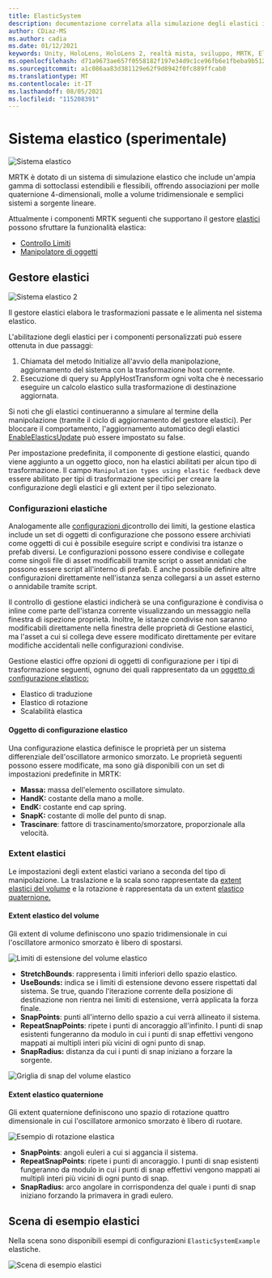 ```yaml
---
title: ElasticSystem
description: documentazione correlata alla simulazione degli elastici in MRTK
author: CDiaz-MS
ms.author: cadia
ms.date: 01/12/2021
keywords: Unity, HoloLens, HoloLens 2, realtà mista, sviluppo, MRTK, ElasticsSystem,
ms.openlocfilehash: d71a9673ae657f0558182f197e34d9c1ce96fb6e1fbeba9b5125a77ade146b7e
ms.sourcegitcommit: a1c086aa83d381129e62f9d8942f0fc889ffcab0
ms.translationtype: MT
ms.contentlocale: it-IT
ms.lasthandoff: 08/05/2021
ms.locfileid: "115208391"
---
```

# <a name="elastic-system-experimental"></a>Sistema elastico (sperimentale)

![Sistema elastico](../images/elastics/Elastics_Main1.gif)

MRTK è dotato di un sistema di simulazione elastico che include un'ampia gamma di sottoclassi estendibili e flessibili, offrendo associazioni per molle quaternione 4-dimensionali, molle a volume tridimensionale e semplici sistemi a sorgente lineare.

Attualmente i componenti MRTK seguenti che supportano il gestore [elastici](xref:Microsoft.MixedReality.Toolkit.Experimental.Physics.ElasticsManager) possono sfruttare la funzionalità elastica:

- [Controllo Limiti](../ux-building-blocks/bounds-control.md)
- [Manipolatore di oggetti](../ux-building-blocks/object-manipulator.md)

## <a name="elastics-manager"></a>Gestore elastici

![Sistema elastico 2](../images/elastics/Elastics_Main.gif)

Il gestore elastici elabora le trasformazioni passate e le alimenta nel sistema elastico.

L'abilitazione degli elastici per i componenti personalizzati può essere ottenuta in due passaggi:

1. Chiamata del metodo Initialize all'avvio della manipolazione, aggiornamento del sistema con la trasformazione host corrente.
1. Esecuzione di query su ApplyHostTransform ogni volta che è necessario eseguire un calcolo elastico sulla trasformazione di destinazione aggiornata.

Si noti che gli elastici continueranno a simulare al termine della manipolazione (tramite il ciclo di aggiornamento del gestore elastici). Per bloccare il comportamento, l'aggiornamento automatico degli elastici [EnableElasticsUpdate](xref:Microsoft.MixedReality.Toolkit.Experimental.Physics.ElasticsManager.EnableElasticsUpdate) può essere impostato su false.

Per impostazione predefinita, il componente di gestione elastici, quando viene aggiunto a un oggetto gioco, non ha elastici abilitati per alcun tipo di trasformazione.
Il campo `Manipulation types using elastic feedback` deve essere abilitato per tipi di trasformazione specifici per creare la configurazione degli elastici e gli extent per il tipo selezionato.

### <a name="elastics-configurations"></a>Configurazioni elastiche

Analogamente alle [configurazioni di](../ux-building-blocks/bounds-control.md#configuration-objects)controllo dei limiti, la gestione elastica include un set di oggetti di configurazione che possono essere archiviati come oggetti di cui è possibile eseguire script e condivisi tra istanze o prefab diversi. Le configurazioni possono essere condivise e collegate come singoli file di asset modificabili tramite script o asset annidati che possono essere script all'interno di prefab. È anche possibile definire altre configurazioni direttamente nell'istanza senza collegarsi a un asset esterno o annidabile tramite script.

Il controllo di gestione elastici indicherà se una configurazione è condivisa o inline come parte dell'istanza corrente visualizzando un messaggio nella finestra di ispezione proprietà. Inoltre, le istanze condivise non saranno modificabili direttamente nella finestra delle proprietà di Gestione elastici, ma l'asset a cui si collega deve essere modificato direttamente per evitare modifiche accidentali nelle configurazioni condivise.

Gestione elastici offre opzioni di oggetti di configurazione per i tipi di trasformazione seguenti, ognuno dei quali rappresentato da un [oggetto di configurazione elastico:](#elastic-configuration-object)

- Elastico di traduzione
- Elastico di rotazione
- Scalabilità elastica

#### <a name="elastic-configuration-object"></a>Oggetto di configurazione elastico

Una configurazione elastica definisce le proprietà per un sistema differenziale dell'oscillatore armonico smorzato.
Le proprietà seguenti possono essere modificate, ma sono già disponibili con un set di impostazioni predefinite in MRTK:

- **Massa:** massa dell'elemento oscillatore simulato.
- **HandK:** costante della mano a molle.
- **EndK:** costante end cap spring.
- **SnapK:** costante di molle del punto di snap.
- **Trascinare**: fattore di trascinamento/smorzatore, proporzionale alla velocità.

### <a name="elastics-extents"></a>Extent elastici

Le impostazioni degli extent elastici variano a seconda del tipo di manipolazione. La traslazione e la scala sono rappresentate da [extent elastici del volume](#volume-elastic-extent) e la rotazione è rappresentata da un extent [elastico quaternione.](#quaternion-elastic-extent)

#### <a name="volume-elastic-extent"></a>Extent elastico del volume

Gli extent di volume definiscono uno spazio tridimensionale in cui l'oscillatore armonico smorzato è libero di spostarsi.

![Limiti di estensione del volume elastico](../images/elastics/Elastics_Volume_Bounds.gif)

- **StretchBounds**: rappresenta i limiti inferiori dello spazio elastico.
- **UseBounds:** indica se i limiti di estensione devono essere rispettati dal sistema. Se true, quando l'iterazione corrente della posizione di destinazione non rientra nei limiti di estensione, verrà applicata la forza finale.
- **SnapPoints**: punti all'interno dello spazio a cui verrà allineato il sistema.
- **RepeatSnapPoints**: ripete i punti di ancoraggio all'infinito. I punti di snap esistenti fungeranno da modulo in cui i punti di snap effettivi vengono mappati ai multipli interi più vicini di ogni punto di snap.
- **SnapRadius:** distanza da cui i punti di snap iniziano a forzare la sorgente.

![Griglia di snap del volume elastico](../images/elastics/Elastics_Volume_Snap.gif)

#### <a name="quaternion-elastic-extent"></a>Extent elastico quaternione

Gli extent quaternione definiscono uno spazio di rotazione quattro dimensionale in cui l'oscillatore armonico smorzato è libero di ruotare.

![Esempio di rotazione elastica](../images/elastics/Elastics_Rotation.gif)

- **SnapPoints**: angoli euleri a cui si aggancia il sistema.
- **RepeatSnapPoints**: ripete i punti di ancoraggio. I punti di snap esistenti fungeranno da modulo in cui i punti di snap effettivi vengono mappati ai multipli interi più vicini di ogni punto di snap.
- **SnapRadius:** arco angolare in corrispondenza del quale i punti di snap iniziano forzando la primavera in gradi eulero.

## <a name="elastics-example-scene"></a>Scena di esempio elastici

Nella scena sono disponibili esempi di configurazioni `ElasticSystemExample` elastiche.

![Scena di esempio elastici](../images/elastics/Elastics_Example_Scene.png)

